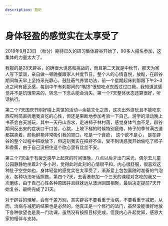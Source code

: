 ```yaml
---
description: 慧听
---
```


# 身体轻盈的感觉实在太享受了

2018年9月23日 （秋分）期待已久的研习集体辟谷开始了，90多人报名参加，这集体的力量太大了。

我报的是28天辟谷，的确很大诱惑和挑战的，而且第二天就是中秋节，那天为家人写下菜谱，亲自做一顿晚餐跟家人共度节日，整个人的心情喜悦，放鬆，在辟谷期间每天早上坚持采光静心，鼓肚蔽气养胃功法，前一个星期起床刹那跟下午2~3点之间有疲乏感，每到中午有刹那间的“嘴馋“很想吃点东西过过口瘾，我知道这感觉并不是饥饿带来的，转念一下念头能会消失，第一个7天整体状态还算很好，听话执行。

第二个7天国庆节刚好碰上茶馆的活动—余姚文化之旅，这次出外游玩且不能吃东西哎哟简直折磨我贪吃的心性，但还是果断地参加考验一下自己，游学的活动晚上书茶会白天游玩，其中一天丹山赤水，走进柿子林村落，感觉身体气血不足，辟谷期间反出来的症状口干口苦，心跳，上坡下梯的时候特别疲倦，柿子的季节满古道都摆卖着，颜色鲜艳非常吸引我的胃口，吃是一个食欲， 这个欲不是心， 是在辟谷的整个过程中把欲放下，但这刻我实在把持不住，受不到诱惑我开始偷吃了柿子和香蕉，由于自己没把住这个欲心里有丝丝不安。

第三个7天由于有疲乏感早上起床的时间很晚，八点以后才出门采光，偶尔去儿童公园静静地坐着2个多小时，觉得此时此刻的心情很平和，内心很舒服，很喜欢这种肚子空空如也，身体轻盈的感觉实在太享受了，渐渐爱上包包裏随时准备的气泡水，各种功法听话照做。第四个7天，去香港参加一个三天的课程对贪吃的我又一次磨练，由于自己心性各种原因并且妹妹远从澳洲回国相聚，最后决定提前7天开始复谷，最终完成了21天。

对于辟谷的理解，会有千差万别，其实辟谷不要看重于治病，不要看重于减肥，从而，治病与减肥的结果也是必然的，他真正是一个修行的法门，虽然没能很好地放下各种欲望也是我一门功课，虽然没有按照目标完成，但我内心升起觉知，感恩大家的相伴与支持。

